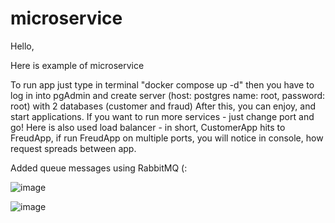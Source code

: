 # microservice
Hello,

Here is example of microservice

To run app just type in terminal
"docker compose up -d" 
then you have to log in into pgAdmin and create server (host: postgres name: root, password: root) with 2 databases (customer and fraud)
After this, you can enjoy, and start applications. If you want to run more services - just change port and go!
Here is also used load balancer - in short, CustomerApp hits to FreudApp, if run FreudApp on multiple ports, you will notice in console, how request spreads between app.

Added queue messages using RabbitMQ (:

![image](https://user-images.githubusercontent.com/82658699/193277155-eb26bf14-5e45-497a-9172-327d21c15d1a.png)


![image](https://user-images.githubusercontent.com/82658699/193276867-2d1c942c-8b29-438a-ad3a-6aa5279aae76.png)

